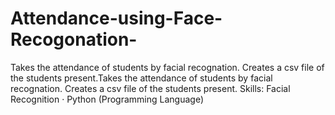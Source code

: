 # Attendance-using-Face-Recogonation-
Takes the attendance of students by facial recognation.
Creates a csv file of the students present.Takes the attendance of students by facial recognation. Creates a csv file of the students present.
Skills: Facial Recognition · Python (Programming Language)
